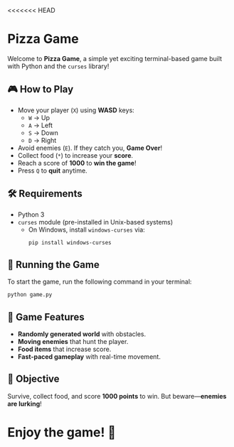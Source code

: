 <<<<<<< HEAD
# Pizza Game

Welcome to **Pizza Game**, a simple yet exciting terminal-based game built with Python and the `curses` library!

## 🎮 How to Play

- Move your player (`X`) using **WASD** keys:
  - `W` → Up
  - `A` → Left
  - `S` → Down
  - `D` → Right
- Avoid enemies (`E`). If they catch you, **Game Over**!
- Collect food (`*`) to increase your **score**.
- Reach a score of **1000** to **win the game**!
- Press `Q` to **quit** anytime.

## 🛠️ Requirements

- Python 3
- `curses` module (pre-installed in Unix-based systems)
  - On Windows, install `windows-curses` via:
    ```sh
    pip install windows-curses
    ```

## 🚀 Running the Game

To start the game, run the following command in your terminal:

```sh
python game.py
```

## 📌 Game Features

- **Randomly generated world** with obstacles.
- **Moving enemies** that hunt the player.
- **Food items** that increase score.
- **Fast-paced gameplay** with real-time movement.

## 🎯 Objective

Survive, collect food, and score **1000 points** to win. But beware—**enemies are lurking**!

Enjoy the game! 🚀
=======